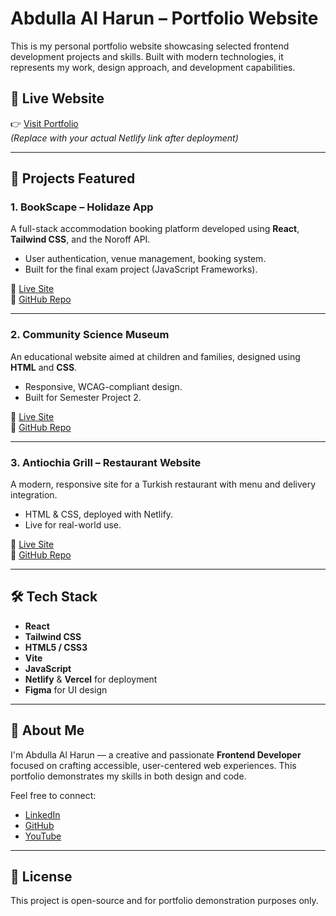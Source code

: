 # Abdulla Al Harun – Portfolio Website

This is my personal portfolio website showcasing selected frontend development projects and skills. Built with modern technologies, it represents my work, design approach, and development capabilities.

## 🔗 Live Website

👉 [Visit Portfolio](https://your-netlify-site-url.netlify.app)  
*(Replace with your actual Netlify link after deployment)*

---

## 📁 Projects Featured

### 1. **BookScape – Holidaze App**
A full-stack accommodation booking platform developed using **React**, **Tailwind CSS**, and the Noroff API.

- User authentication, venue management, booking system.
- Built for the final exam project (JavaScript Frameworks).

🔗 [Live Site](https://book-scape-app.netlify.app)  
📂 [GitHub Repo](https://github.com/AbdullaAlHarun/Bookscape)

---

### 2. **Community Science Museum**
An educational website aimed at children and families, designed using **HTML** and **CSS**.

- Responsive, WCAG-compliant design.
- Built for Semester Project 2.

🔗 [Live Site](https://science-museum-tau.vercel.app/index.html)  
📂 [GitHub Repo](https://github.com/AbdullaAlHarun/science-museum)

---

### 3. **Antiochia Grill – Restaurant Website**
A modern, responsive site for a Turkish restaurant with menu and delivery integration.

- HTML & CSS, deployed with Netlify.
- Live for real-world use.

🔗 [Live Site](https://antiochiagrill.no)  
📂 [GitHub Repo](https://github.com/AbdullaAlHarun/antiochia-grill)

---

## 🛠️ Tech Stack

- **React**
- **Tailwind CSS**
- **HTML5 / CSS3**
- **Vite**
- **JavaScript**
- **Netlify** & **Vercel** for deployment
- **Figma** for UI design

---

## 📌 About Me

I'm Abdulla Al Harun — a creative and passionate **Frontend Developer** focused on crafting accessible, user-centered web experiences. This portfolio demonstrates my skills in both design and code.

Feel free to connect:

- [LinkedIn](https://www.linkedin.com/in/abdullaalharun/)
- [GitHub](https://github.com/AbdullaAlHarun)
- [YouTube](https://www.youtube.com/@ExploreArounds)

---

## 📄 License

This project is open-source and for portfolio demonstration purposes only.
